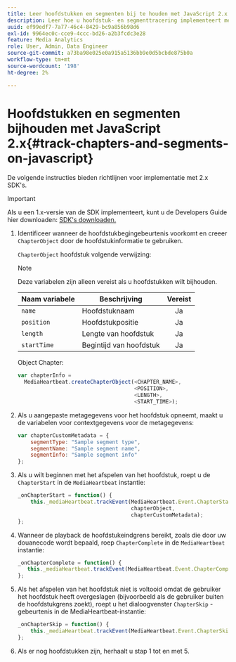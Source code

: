 ```yaml
---
title: Leer hoofdstukken en segmenten bij te houden met JavaScript 2.x
description: Leer hoe u hoofdstuk- en segmenttracering implementeert met de Media SDK in browser-apps (JS).
uuid: ef99edf7-7a77-46c4-8429-bc9a856b98d6
exl-id: 9964ec0c-cce9-4ccc-bd26-a2b3fcdc3e28
feature: Media Analytics
role: User, Admin, Data Engineer
source-git-commit: a73ba98e025e0a915a5136bb9e0d5bcbde875b0a
workflow-type: tm+mt
source-wordcount: '198'
ht-degree: 2%

---
```


# Hoofdstukken en segmenten bijhouden met JavaScript 2.x{#track-chapters-and-segments-on-javascript}

De volgende instructies bieden richtlijnen voor implementatie met 2.x SDK&#39;s.

>[!IMPORTANT]
>
> Als u een 1.x-versie van de SDK implementeert, kunt u de Developers Guide hier downloaden: [SDK&#39;s downloaden.](/help/getting-started/download-sdks.md)

1. Identificeer wanneer de hoofdstukbegingebeurtenis voorkomt en creeer `ChapterObject` door de hoofdstukinformatie te gebruiken.

   `ChapterObject` hoofdstuk volgende verwijzing:

   >[!NOTE]
   >
   >Deze variabelen zijn alleen vereist als u hoofdstukken wilt bijhouden.

   | Naam variabele | Beschrijving | Vereist |
   | --- | --- | :---: |
   | `name` | Hoofdstuknaam | Ja |
   | `position` | Hoofdstukpositie | Ja |
   | `length` | Lengte van hoofdstuk | Ja |
   | `startTime` | Begintijd van hoofdstuk | Ja |

   Object Chapter:

   ```js
   var chapterInfo =  
     MediaHeartbeat.createChapterObject(<CHAPTER_NAME>,  
                                        <POSITION>,  
                                        <LENGTH>,  
                                        <START_TIME>);
   ```

1. Als u aangepaste metagegevens voor het hoofdstuk opneemt, maakt u de variabelen voor contextgegevens voor de metagegevens:

   ```js
   var chapterCustomMetadata = {
       segmentType: "Sample segment type",  
       segmentName: "Sample segment name",  
       segmentInfo: "Sample segment info"
   };
   ```

1. Als u wilt beginnen met het afspelen van het hoofdstuk, roept u de `ChapterStart` in de `MediaHeartbeat` instantie:

   ```js
   _onChapterStart = function() {
       this._mediaHeartbeat.trackEvent(MediaHeartbeat.Event.ChapterStart,  
                                       chapterObject,  
                                       chapterCustomMetadata);
   };
   ```

1. Wanneer de playback de hoofdstukeindgrens bereikt, zoals die door uw douanecode wordt bepaald, roep `ChapterComplete` in de `MediaHeartbeat` instantie:

   ```js
   _onChapterComplete = function() {
      this._mediaHeartbeat.trackEvent(MediaHeartbeat.Event.ChapterComplete);
   };
   ```

1. Als het afspelen van het hoofdstuk niet is voltooid omdat de gebruiker het hoofdstuk heeft overgeslagen (bijvoorbeeld als de gebruiker buiten de hoofdstukgrens zoekt), roept u het dialoogvenster `ChapterSkip` -gebeurtenis in de MediaHeartbeat-instantie:

   ```js
   _onChapterSkip = function() {
       this._mediaHeartbeat.trackEvent(MediaHeartbeat.Event.ChapterSkip);
   };
   ```

1. Als er nog hoofdstukken zijn, herhaalt u stap 1 tot en met 5.
